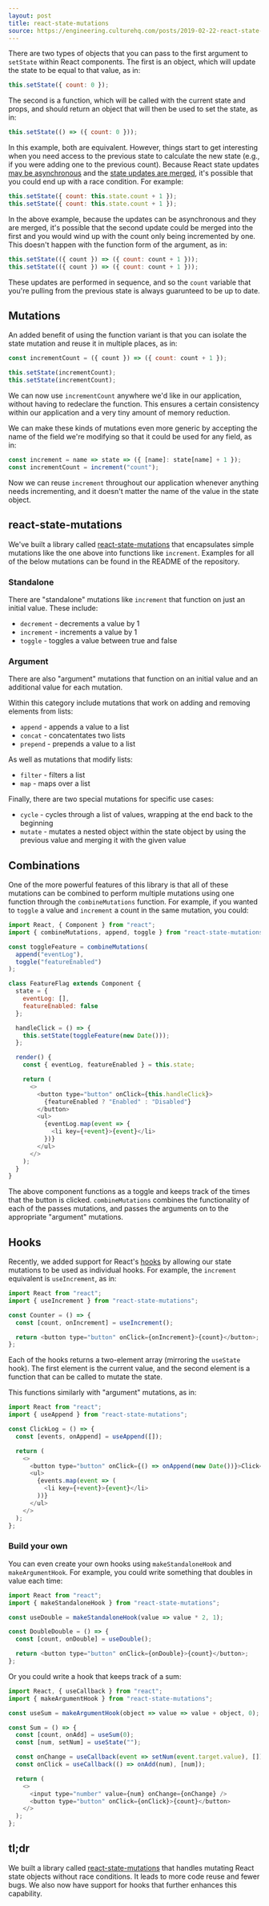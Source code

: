 ```yaml
---
layout: post
title: react-state-mutations
source: https://engineering.culturehq.com/posts/2019-02-22-react-state-mutations
---
```


There are two types of objects that you can pass to the first argument to `setState` within React components. The first is an object, which will update the state to be equal to that value, as in:

```javascript
this.setState({ count: 0 });
```

The second is a function, which will be called with the current state and props, and should return an object that will then be used to set the state, as in:

```javascript
this.setState(() => ({ count: 0 }));
```

In this example, both are equivalent. However, things start to get interesting when you need access to the previous state to calculate the new state (e.g., if you were adding one to the previous count). Because React state updates [may be asynchronous](https://reactjs.org/docs/state-and-lifecycle.html#state-updates-may-be-asynchronous) and the [state updates are merged](https://reactjs.org/docs/state-and-lifecycle.html#state-updates-are-merged), it's possible that you could end up with a race condition. For example:

```javascript
this.setState({ count: this.state.count + 1 });
this.setState({ count: this.state.count + 1 });
```

In the above example, because the updates can be asynchronous and they are merged, it's possible that the second update could be merged into the first and you would wind up with the count only being incremented by one. This doesn't happen with the function form of the argument, as in:

```javascript
this.setState(({ count }) => ({ count: count + 1 }));
this.setState(({ count }) => ({ count: count + 1 }));
```

These updates are performed in sequence, and so the `count` variable that you're pulling from the previous state is always guarunteed to be up to date.

## Mutations

An added benefit of using the function variant is that you can isolate the state mutation and reuse it in multiple places, as in:

```javascript
const incrementCount = ({ count }) => ({ count: count + 1 });

this.setState(incrementCount);
this.setState(incrementCount);
```

We can now use `incrementCount` anywhere we'd like in our application, without having to redeclare the function. This ensures a certain consistency within our application and a very tiny amount of memory reduction.

We can make these kinds of mutations even more generic by accepting the name of the field we're modifying so that it could be used for any field, as in:

```javascript
const increment = name => state => ({ [name]: state[name] + 1 });
const incrementCount = increment("count");
```

Now we can reuse `increment` throughout our application whenever anything needs incrementing, and it doesn't matter the name of the value in the state object.

## react-state-mutations

We've built a library called [react-state-mutations](https://github.com/CultureHQ/react-state-mutations) that encapsulates simple mutations like the one above into functions like `increment`. Examples for all of the below mutations can be found in the README of the repository.

### Standalone

There are "standalone" mutations like `increment` that function on just an initial value. These include:

* `decrement` - decrements a value by 1
* `increment` - increments a value by 1
* `toggle` - toggles a value between true and false

### Argument

There are also "argument" mutations that function on an initial value and an additional value for each mutation.

Within this category include mutations that work on adding and removing elements from lists:

* `append` - appends a value to a list
* `concat` - concatentates two lists
* `prepend` - prepends a value to a list

As well as mutations that modify lists:

* `filter` - filters a list
* `map` - maps over a list

Finally, there are two special mutations for specific use cases:

* `cycle` - cycles through a list of values, wrapping at the end back to the beginning
* `mutate` - mutates a nested object within the state object by using the previous value and merging it with the given value

## Combinations

One of the more powerful features of this library is that all of these mutations can be combined to perform multiple mutations using one function through the `combineMutations` function. For example, if you wanted to `toggle` a value and `increment` a count in the same mutation, you could:

```javascript
import React, { Component } from "react";
import { combineMutations, append, toggle } from "react-state-mutations";

const toggleFeature = combineMutations(
  append("eventLog"),
  toggle("featureEnabled")
);

class FeatureFlag extends Component {
  state = {
    eventLog: [],
    featureEnabled: false
  };

  handleClick = () => {
    this.setState(toggleFeature(new Date()));
  };

  render() {
    const { eventLog, featureEnabled } = this.state;

    return (
      <>
        <button type="button" onClick={this.handleClick}>
          {featureEnabled ? "Enabled" : "Disabled"}
        </button>
        <ul>
          {eventLog.map(event => {
            <li key={+event}>{event}</li>
          })}
        </ul>
      </>
    );
  }
}
```

The above component functions as a toggle and keeps track of the times that the button is clicked. `combineMutations` combines the functionality of each of the passes mutations, and passes the arguments on to the appropriate "argument" mutations.

## Hooks

Recently, we added support for React's [hooks](https://reactjs.org/docs/hooks-overview.html) by allowing our state mutations to be used as individual hooks. For example, the `increment` equivalent is `useIncrement`, as in:

```javascript
import React from "react";
import { useIncrement } from "react-state-mutations";

const Counter = () => {
  const [count, onIncrement] = useIncrement();

  return <button type="button" onClick={onIncrement}>{count}</button>;
};
```

Each of the hooks returns a two-element array (mirroring the `useState` hook). The first element is the current value, and the second element is a function that can be called to mutate the state.

This functions similarly with "argument" mutations, as in:

```javascript
import React from "react";
import { useAppend } from "react-state-mutations";

const ClickLog = () => {
  const [events, onAppend] = useAppend([]);

  return (
    <>
      <button type="button" onClick={() => onAppend(new Date())}>Click</button>
      <ul>
        {events.map(event => (
          <li key={+event}>{event}</li>
        ))}
      </ul>
    </>
  );
};
```

### Build your own

You can even create your own hooks using `makeStandaloneHook` and `makeArgumentHook`. For example, you could write something that doubles in value each time:

```javascript
import React from "react";
import { makeStandaloneHook } from "react-state-mutations";

const useDouble = makeStandaloneHook(value => value * 2, 1);

const DoubleDouble = () => {
  const [count, onDouble] = useDouble();

  return <button type="button" onClick={onDouble}>{count}</button>;
};
```

Or you could write a hook that keeps track of a sum:

```javascript
import React, { useCallback } from "react";
import { makeArgumentHook } from "react-state-mutations";

const useSum = makeArgumentHook(object => value => value + object, 0);

const Sum = () => {
  const [count, onAdd] = useSum(0);
  const [num, setNum] = useState("");

  const onChange = useCallback(event => setNum(event.target.value), []);
  const onClick = useCallback(() => onAdd(num), [num]);

  return (
    <>
      <input type="number" value={num} onChange={onChange} />
      <button type="button" onClick={onClick}>{count}</button>
    </>
  );
};
```

## tl;dr

We built a library called [react-state-mutations](https://github.com/CultureHQ/react-state-mutations) that handles mutating React state objects without race conditions. It leads to more code reuse and fewer bugs. We also now have support for hooks that further enhances this capability.
